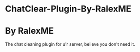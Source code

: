 # ChatClear-Plugin-By-RalexME
# By RalexME 
The chat cleaning plugin for u'r server, believe you don't need it.
